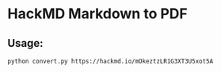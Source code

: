 # HackMD Markdown to PDF

## Usage:

    python convert.py https://hackmd.io/mOkeztzLR1G3XT3U5xot5A

